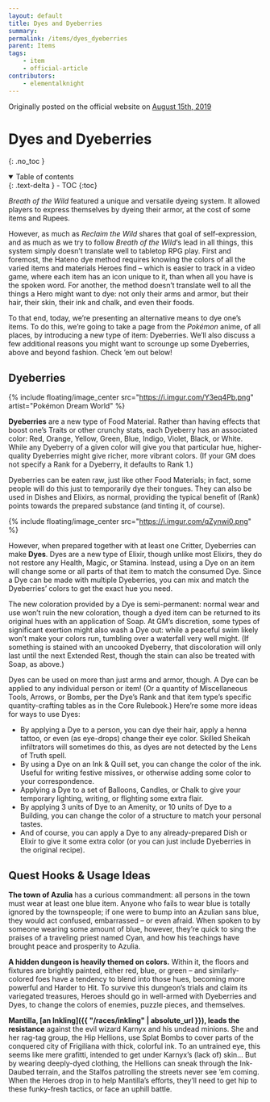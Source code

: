 ```yaml
---
layout: default
title: Dyes and Dyeberries
summary:
permalink: /items/dyes_dyeberries
parent: Items
tags:
    - item
    - official-article
contributors:
    - elementalknight
---
```


Originally posted on the official website on [August 15th, 2019](https://reclaimthewild.net/index.php/2019/08/15/dyes-and-dyeberries/)

# Dyes and Dyeberries
{: .no_toc }

<details open markdown="block">
  <summary>
    Table of contents
  </summary>
  {: .text-delta }
- TOC
{:toc}
</details>

*Breath of the Wild* featured a unique and versatile dyeing system. It allowed players to express themselves by dyeing their armor, at the cost of some items and Rupees.

However, as much as *Reclaim the Wild* shares that goal of self-expression, and as much as we try to follow *Breath of the Wild*‘s lead in all things, this system simply doesn’t translate well to tabletop RPG play. First and foremost, the Hateno dye method requires knowing the colors of all the varied items and materials Heroes find – which is easier to track in a video game, where each item has an icon unique to it, than when all you have is the spoken word. For another, the method doesn’t translate well to all the things a Hero might want to dye: not only their arms and armor, but their hair, their skin, their ink and chalk, and even their foods.

To that end, today, we’re presenting an alternative means to dye one’s items. To do this, we’re going to take a page from the *Pokémon* anime, of all places, by introducing a new type of item: Dyeberries. We’ll also discuss a few additional reasons you might want to scrounge up some Dyeberries, above and beyond fashion. Check ’em out below!

## Dyeberries

{% include floating/image_center src="https://i.imgur.com/Y3eq4Pb.png" artist="Pokémon Dream World" %}

**Dyeberries** are a new type of Food Material. Rather than having effects that boost one’s Traits or other crunchy stats, each Dyeberry has an associated color: Red, Orange, Yellow, Green, Blue, Indigo, Violet, Black, or White. While any Dyeberry of a given color will give you that particular hue, higher-quality Dyeberries might give richer, more vibrant colors. (If your GM does not specify a Rank for a Dyeberry, it defaults to Rank 1.)

Dyeberries can be eaten raw, just like other Food Materials; in fact, some people will do this just to temporarily dye their tongues. They can also be used in Dishes and Elixirs, as normal, providing the typical benefit of (Rank) points towards the prepared substance (and tinting it, of course).

{% include floating/image_center src="https://i.imgur.com/qZynwi0.png" %}

However, when prepared together with at least one Critter, Dyeberries can make **Dyes**. Dyes are a new type of Elixir, though unlike most Elixirs, they do not restore any Health, Magic, or Stamina. Instead, using a Dye on an item will change some or all parts of that item to match the consumed Dye. Since a Dye can be made with multiple Dyeberries, you can mix and match the Dyeberries’ colors to get the exact hue you need.

The new coloration provided by a Dye is semi-permanent: normal wear and use won’t ruin the new coloration, though a dyed item can be returned to its original hues with an application of Soap. At GM’s discretion, some types of significant exertion might also wash a Dye out: while a peaceful swim likely won’t make your colors run, tumbling over a waterfall very well might. (If something is stained with an uncooked Dyeberry, that discoloration will only last until the next Extended Rest, though the stain can also be treated with Soap, as above.)

Dyes can be used on more than just arms and armor, though. A Dye can be applied to any individual person or item! (Or a quantity of Miscellaneous Tools, Arrows, or Bombs, per the Dye’s Rank and that item type’s specific quantity-crafting tables as in the Core Rulebook.) Here’re some more ideas for ways to use Dyes:
* By applying a Dye to a person, you can dye their hair, apply a henna tattoo, or even (as eye-drops) change their eye color. Skilled Sheikah infiltrators will sometimes do this, as dyes are not detected by the Lens of Truth spell.
* By using a Dye on an Ink & Quill set, you can change the color of the ink. Useful for writing festive missives, or otherwise adding some color to your correspondence.
* Applying a Dye to a set of Balloons, Candles, or Chalk to give your temporary lighting, writing, or flighting some extra flair.
* By applying 3 units of Dye to an Amenity, or 10 units of Dye to a Building, you can change the color of a structure to match your personal tastes.
* And of course, you can apply a Dye to any already-prepared Dish or Elixir to give it some extra color (or you can just include Dyeberries in the original recipe).

## Quest Hooks & Usage Ideas

**The town of Azulia** has a curious commandment: all persons in the town must wear at least one blue item. Anyone who fails to wear blue is totally ignored by the townspeople; if one were to bump into an Azulian sans blue, they would act confused, embarrassed – or even afraid. When spoken to by someone wearing some amount of blue, however, they’re quick to sing the praises of a traveling priest named Cyan, and how his teachings have brought peace and prosperity to Azulia.

**A hidden dungeon is heavily themed on colors.** Within it, the floors and fixtures are brightly painted, either red, blue, or green – and similarly-colored foes have a tendency to blend into those hues, becoming more powerful and Harder to Hit. To survive this dungeon’s trials and claim its variegated treasures, Heroes should go in well-armed with Dyeberries and Dyes, to change the colors of enemies, puzzle pieces, and themselves.

**Mantilla, [an Inkling]({{ "/races/inkling" | absolute_url }}), leads the resistance** against the evil wizard Karnyx and his undead minions. She and her rag-tag group, the Hip Hellions, use Splat Bombs to cover parts of the conquered city of Frigiliana with thick, colorful ink. To an untrained eye, this seems like mere grafitti, intended to get under Karnyx’s (lack of) skin… But by wearing deeply-dyed clothing, the Hellions can sneak through the Ink-Daubed terrain, and the Stalfos patrolling the streets never see ’em coming. When the Heroes drop in to help Mantilla’s efforts, they’ll need to get hip to these funky-fresh tactics, or face an uphill battle.